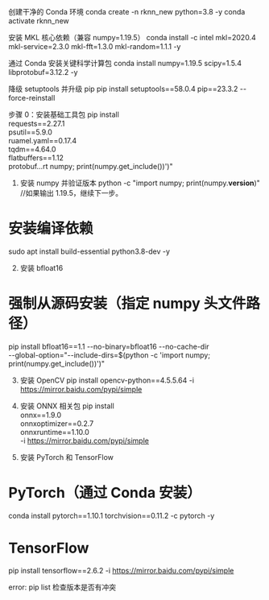 创建干净的 Conda 环境
conda create -n rknn_new python=3.8 -y
conda activate rknn_new

安装 MKL 核心依赖（兼容 numpy=1.19.5）
conda install -c intel mkl=2020.4 mkl-service=2.3.0 mkl-fft=1.3.0 mkl-random=1.1.1 -y

通过 Conda 安装关键科学计算包
conda install numpy=1.19.5 scipy=1.5.4 libprotobuf=3.12.2 -y

降级 setuptools 并升级 pip
pip install setuptools==58.0.4 pip==23.3.2 --force-reinstall


步骤 0：安装基础工具包
pip install \
  requests==2.27.1 \
  psutil==5.9.0 \
  ruamel.yaml==0.17.4 \
  tqdm==4.64.0 \
  flatbuffers==1.12 \
  protobuf…rt numpy; print(numpy.get_include())')"

1. 安装 numpy 并验证版本
python -c "import numpy; print(numpy.__version__)"
//如果输出 1.19.5，继续下一步。
# 安装编译依赖
sudo apt install build-essential python3.8-dev -y

2. 安装 bfloat16
# 强制从源码安装（指定 numpy 头文件路径）
pip install bfloat16==1.1 --no-binary=bfloat16 --no-cache-dir \
  --global-option="--include-dirs=$(python -c 'import numpy; print(numpy.get_include())')"

3. 安装 OpenCV
pip install opencv-python==4.5.5.64 -i https://mirror.baidu.com/pypi/simple

4. 安装 ONNX 相关包
  pip install \
  onnx==1.9.0 \
  onnxoptimizer==0.2.7 \
  onnxruntime==1.10.0 \
  -i https://mirror.baidu.com/pypi/simple 
5. 安装 PyTorch 和 TensorFlow
  # PyTorch（通过 Conda 安装）
conda install pytorch==1.10.1 torchvision==0.11.2 -c pytorch -y
# TensorFlow
pip install tensorflow==2.6.2 -i https://mirror.baidu.com/pypi/simple

error:
pip list 检查版本是否有冲突
